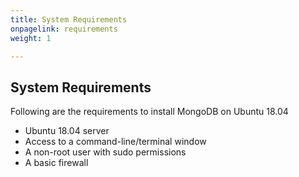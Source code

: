 ```yaml
---
title: System Requirements
onpagelink: requirements
weight: 1

---
```


System Requirements
-------------------

Following are the requirements to install MongoDB on Ubuntu 18.04

- Ubuntu 18.04 server
- Access to a command-line/terminal window
- A non-root user with sudo permissions
- A basic firewall
 